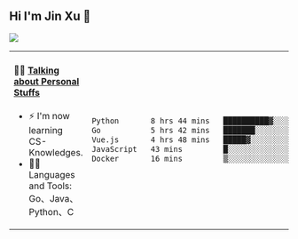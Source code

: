 
## Hi I'm Jin Xu 👋
![](https://komarev.com/ghpvc/?username=jiayouxujin&color=brightgreen&label=PROFILE+VIEWS)



<table align="center">
<tr>
<td valign="top" width="60%">

#### 🏋️‍♀️ <a href="https://github.com/jiayouxujin" target="_blank">Talking about Personal Stuffs</a>
<!-- recent_releases starts -->

- ⚡  I'm now learning CS-Knowledges.  
- 🏊‍♂️ Languages and Tools: Go、Java、Python、C
<!-- recent_releases ends -->
</td>
<td>
 
<!--START_SECTION:waka-->

```txt
Python       8 hrs 44 mins   ██████████▓░░░░░░░░░░░░░░   42.05 %
Go           5 hrs 42 mins   ███████░░░░░░░░░░░░░░░░░░   27.50 %
Vue.js       4 hrs 48 mins   █████▓░░░░░░░░░░░░░░░░░░░   23.14 %
JavaScript   43 mins         █░░░░░░░░░░░░░░░░░░░░░░░░   03.46 %
Docker       16 mins         ▒░░░░░░░░░░░░░░░░░░░░░░░░   01.35 %
```

<!--END_SECTION:waka-->
 
</td>
</tr>
</table>





